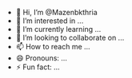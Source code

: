 - 👋 Hi, I’m @Mazenbkthria
- 👀 I’m interested in ...
- 🌱 I’m currently learning ...
- 💞️ I’m looking to collaborate on ...
- 📫 How to reach me ...
- 😄 Pronouns: ...
- ⚡ Fun fact: ...

<!---
Mazenbkthria/Mazenbkthria is a ✨ special ✨ repository because its `README.md` (this file) appears on your GitHub profile.
You can click the Preview link to take a look at your changes.
--->
